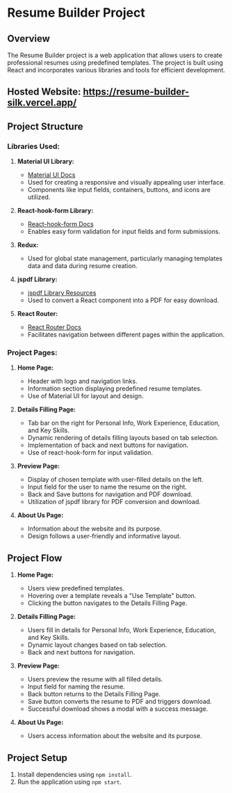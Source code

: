 # Resume Builder Project

## Overview

The Resume Builder project is a web application that allows users to create professional resumes using predefined templates. The project is built using React and incorporates various libraries and tools for efficient development.

## Hosted Website: https://resume-builder-silk.vercel.app/

## Project Structure

### Libraries Used:

1. **Material UI Library:**
   - [Material UI Docs](https://mui.com/material-ui/getting-started/overview/)
   - Used for creating a responsive and visually appealing user interface.
   - Components like input fields, containers, buttons, and icons are utilized.

2. **React-hook-form Library:**
   - [React-hook-form Docs](https://react-hook-form.com/)
   - Enables easy form validation for input fields and form submissions.

3. **Redux:**
   - Used for global state management, particularly managing templates data and data during resume creation.

4. **jspdf Library:**
   - [jspdf Library Resources](https://github.com/eKoopmans/pdfmake)
   - Used to convert a React component into a PDF for easy download.

5. **React Router:**
   - [React Router Docs](https://reactrouter.com/)
   - Facilitates navigation between different pages within the application.

### Project Pages:

1. **Home Page:**
   - Header with logo and navigation links.
   - Information section displaying predefined resume templates.
   - Use of Material UI for layout and design.

2. **Details Filling Page:**
   - Tab bar on the right for Personal Info, Work Experience, Education, and Key Skills.
   - Dynamic rendering of details filling layouts based on tab selection.
   - Implementation of back and next buttons for navigation.
   - Use of react-hook-form for input validation.

3. **Preview Page:**
   - Display of chosen template with user-filled details on the left.
   - Input field for the user to name the resume on the right.
   - Back and Save buttons for navigation and PDF download.
   - Utilization of jspdf library for PDF conversion and download.

4. **About Us Page:**
   - Information about the website and its purpose.
   - Design follows a user-friendly and informative layout.

## Project Flow

1. **Home Page:**
   - Users view predefined templates.
   - Hovering over a template reveals a "Use Template" button.
   - Clicking the button navigates to the Details Filling Page.

2. **Details Filling Page:**
   - Users fill in details for Personal Info, Work Experience, Education, and Key Skills.
   - Dynamic layout changes based on tab selection.
   - Back and next buttons for navigation.

3. **Preview Page:**
   - Users preview the resume with all filled details.
   - Input field for naming the resume.
   - Back button returns to the Details Filling Page.
   - Save button converts the resume to PDF and triggers download.
   - Successful download shows a modal with a success message.

4. **About Us Page:**
   - Users access information about the website and its purpose.

## Project Setup

1. Install dependencies using `npm install`.
2. Run the application using `npm start`.